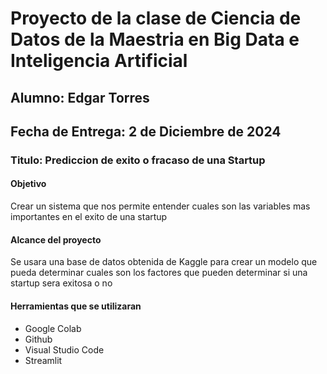 # Proyecto de la clase de Ciencia de Datos de la Maestria en Big Data e Inteligencia Artificial
## Alumno: Edgar Torres
## Fecha de Entrega: 2 de Diciembre de 2024

### Titulo: Prediccion de exito o fracaso de una Startup
#### Objetivo
Crear un sistema que nos permite entender cuales son las variables mas importantes en el exito de una startup
#### Alcance del proyecto
Se usara una base de datos obtenida de Kaggle para crear un modelo que pueda determinar cuales son los factores que pueden determinar si una startup sera exitosa o no
#### Herramientas que se utilizaran
- Google Colab
- Github
- Visual Studio Code
- Streamlit

